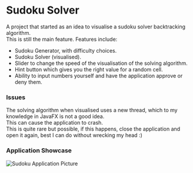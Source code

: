 # Sudoku Solver

A project that started as an idea to visualise a sudoku solver backtracking algorithm.  
This is still the main feature. Features include:
- Sudoku Generator, with difficulty choices.
- Sudoku Solver (visualised).
- Slider to change the speed of the visualisation of the solving algorithm.
- Hint button which gives you the right value for a random cell.
- Ability to input numbers yourself and have the application approve or deny them.

### Issues
The solving algorithm when visualised uses a new thread, which to my knowledge in JavaFX is not a good idea.  
This can cause the application to crash.  
This is quite rare but possible, if this happens, close the application and open it again, best I can do without wrecking my head :)

### Application Showcase
![Sudoku Application Picture]()

